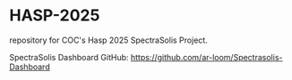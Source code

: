 # HASP-2025

repository for COC's Hasp 2025 SpectraSolis Project.

SpectraSolis Dashboard GitHub: https://github.com/ar-loom/Spectrasolis-Dashboard
